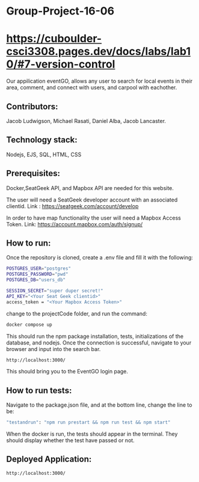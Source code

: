 # Group-Project-16-06

# https://cuboulder-csci3308.pages.dev/docs/labs/lab10/#7-version-control

Our appilication eventGO, allows any user to search for local events in their area, comment, and connect with users, and carpool with eachother. 

## Contributors: 
Jacob Ludwigson, Michael Rasati, Daniel Alba, Jacob Lancaster.

## Technology stack: 
Nodejs, EJS, SQL, HTML, CSS

## Prerequisites:
Docker,SeatGeek API, and Mapbox API are needed for this website.

The user will need a SeatGeek developer account with an associated clientid.
Link : https://seatgeek.com/account/develop

In order to have map functionality the user will need a Mapbox Access Token.
Link: https://account.mapbox.com/auth/signup/

## How to run:

Once the repository is cloned, create a .env file and fill it with the following:
```bash 
POSTGRES_USER="postgres"
POSTGRES_PASSWORD="pwd"
POSTGRES_DB="users_db"

SESSION_SECRET="super duper secret!"
API_KEY="<Your Seat Geek clientid>"
access_token = "<Your Mapbox Access Token>"
```
change to the projectCode folder, and run the command:
```bash 
docker compose up
```
This should run the npm package installation, tests, initializations of the database, and nodejs. 
Once the connection is successful, navigate to your browser and input into the search bar. 
```bash
http://localhost:3000/
```
This should bring you to the EventGO login page. 
## How to run tests:
Navigate to the package.json file, and at the bottom line, change the line to be:
```bash
"testandrun": "npm run prestart && npm run test && npm start"
```
When the docker is run, the tests should appear in the terminal. They should display whether the test have passed or not. 

## Deployed Application:
```bash
http://localhost:3000/
```
